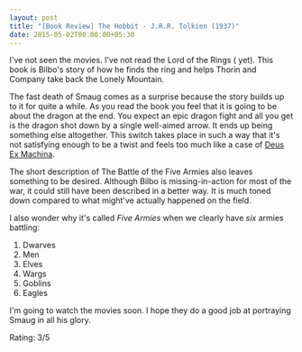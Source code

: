 ```yaml
---
layout: post
title: "[Book Review] The Hobbit - J.R.R. Tolkien (1937)"
date: 2015-05-02T00:00:00+05:30
---
```


I've not seen the movies. I've not read the Lord of the Rings ( yet).
This book is Bilbo's story of how he finds the ring and helps Thorin and Company take back the Lonely Mountain.

The fast death of Smaug comes as a surprise because the story builds up to it for quite a while.
As you read the book you feel that it is going to be about the dragon at the end.
You expect an epic dragon fight and all you get is the dragon shot down by a single well-aimed arrow.
It ends up being something else altogether.
This switch takes place in such a way that it's not satisfying enough to be a twist and feels too much like a case of [Deus Ex Machina](https://en.wikipedia.org/wiki/Deus_ex_machina).

The short description of The Battle of the Five Armies also leaves something to be desired.
Although Bilbo is missing-in-action for most of the war, it could still have been described in a better way.
It is much toned down compared to what might've actually happened on the field.

I also wonder why it's called *Five Armies* when we clearly have *six* armies battling:

1. Dwarves
2. Men
3. Elves
4. Wargs
5. Goblins
6. Eagles

I'm going to watch the movies soon. I hope they do a good job at portraying Smaug in all his glory. 

Rating: 3/5
